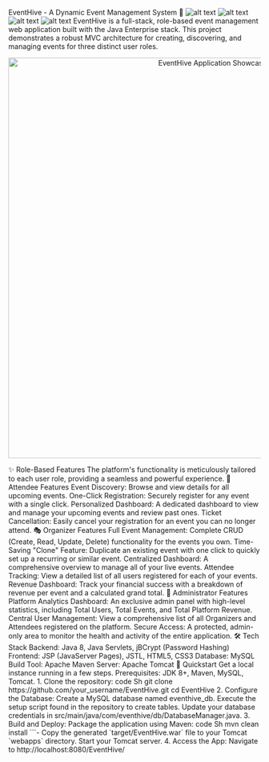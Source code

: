 EventHive - A Dynamic Event Management System 🚀
![alt text](https://img.shields.io/badge/Java-8%2B-blue?style=for-the-badge&logo=java)
![alt text](https://img.shields.io/badge/Apache-Tomcat-F8981D?style=for-the-badge&logo=apache)
![alt text](https://img.shields.io/badge/MySQL-4479A1?style=for-the-badge&logo=mysql)
![alt text](https://img.shields.io/badge/Apache-Maven-C71A36?style=for-the-badge&logo=apache-maven)
EventHive is a full-stack, role-based event management web application built with the Java Enterprise stack. This project demonstrates a robust MVC architecture for creating, discovering, and managing events for three distinct user roles.
<p align="center">
<img src="C:\Users\RAJAT CHAUHAN\Downloads\yoyo\EventHive\OutputImages\frontPage.png" alt="EventHive Application Showcase" width="800"/>
</p>
✨ Role-Based Features
The platform's functionality is meticulously tailored to each user role, providing a seamless and powerful experience.
👤 Attendee Features
Event Discovery: Browse and view details for all upcoming events.
One-Click Registration: Securely register for any event with a single click.
Personalized Dashboard: A dedicated dashboard to view and manage your upcoming events and review past ones.
Ticket Cancellation: Easily cancel your registration for an event you can no longer attend.
🎭 Organizer Features
Full Event Management: Complete CRUD (Create, Read, Update, Delete) functionality for the events you own.
Time-Saving "Clone" Feature: Duplicate an existing event with one click to quickly set up a recurring or similar event.
Centralized Dashboard: A comprehensive overview to manage all of your live events.
Attendee Tracking: View a detailed list of all users registered for each of your events.
Revenue Dashboard: Track your financial success with a breakdown of revenue per event and a calculated grand total.
👑 Administrator Features
Platform Analytics Dashboard: An exclusive admin panel with high-level statistics, including Total Users, Total Events, and Total Platform Revenue.
Central User Management: View a comprehensive list of all Organizers and Attendees registered on the platform.
Secure Access: A protected, admin-only area to monitor the health and activity of the entire application.
🛠️ Tech Stack
Backend: Java 8, Java Servlets, jBCrypt (Password Hashing)
Frontend: JSP (JavaServer Pages), JSTL, HTML5, CSS3
Database: MySQL
Build Tool: Apache Maven
Server: Apache Tomcat
🚀 Quickstart
Get a local instance running in a few steps.
Prerequisites: JDK 8+, Maven, MySQL, Tomcat.
1. Clone the repository:
code
Sh
git clone https://github.com/your_username/EventHive.git
cd EventHive
2. Configure the Database:
Create a MySQL database named eventhive_db.
Execute the setup script found in the repository to create tables.
Update your database credentials in src/main/java/com/eventhive/db/DatabaseManager.java.
3. Build and Deploy:
Package the application using Maven:
code
Sh
mvn clean install
```-   Copy the generated `target/EventHive.war` file to your Tomcat `webapps` directory.
Start your Tomcat server.
4. Access the App:
Navigate to http://localhost:8080/EventHive/